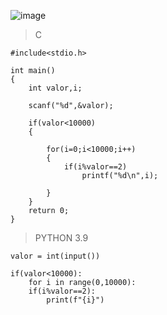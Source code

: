 ![image](https://github.com/lufffe/Beecrowd/assets/90646635/ea04129a-9808-43d9-a9f8-945e32bbf18b)

>C

	#include<stdio.h>

	int main()
	{
		int valor,i;

		scanf("%d",&valor);

		if(valor<10000)
		{

			for(i=0;i<10000;i++)
			{
				if(i%valor==2)
				    printf("%d\n",i);	

			}
		}
		return 0;
	}
	
>PYTHON 3.9

	valor = int(input())

	if(valor<10000):
	    for i in range(0,10000):
		if(i%valor==2):
		    print(f"{i}")

